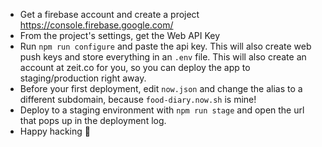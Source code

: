 - Get a firebase account and create a project https://console.firebase.google.com/
- From the project's settings, get the Web API Key
- Run `npm run configure` and paste the api key. This will also create web push keys and store everything in an `.env` file. This will also create an account at zeit.co for you, so you can deploy the app to staging/production right away.
- Before your first deployment, edit `now.json` and change the alias to a different subdomain, because `food-diary.now.sh` is mine!
- Deploy to a staging environment with `npm run stage` and open the url that pops up in the deployment log.
- Happy hacking :octopus:
